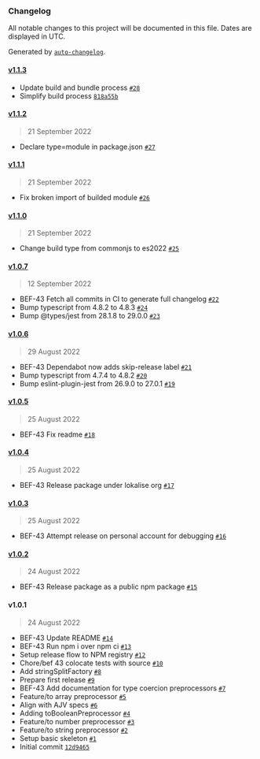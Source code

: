 ### Changelog

All notable changes to this project will be documented in this file. Dates are displayed in UTC.

Generated by [`auto-changelog`](https://github.com/CookPete/auto-changelog).

#### [v1.1.3](https://github.com/lokalise/zod-extras/compare/v1.1.2...v1.1.3)

- Update build and bundle process [`#28`](https://github.com/lokalise/zod-extras/pull/28)
- Simplify build process [`818a55b`](https://github.com/lokalise/zod-extras/commit/818a55be2efddda30792b4eeeed83a5117038f86)

#### [v1.1.2](https://github.com/lokalise/zod-extras/compare/v1.1.1...v1.1.2)

> 21 September 2022

- Declare type=module in package.json [`#27`](https://github.com/lokalise/zod-extras/pull/27)

#### [v1.1.1](https://github.com/lokalise/zod-extras/compare/v1.1.0...v1.1.1)

> 21 September 2022

- Fix broken import of builded module [`#26`](https://github.com/lokalise/zod-extras/pull/26)

#### [v1.1.0](https://github.com/lokalise/zod-extras/compare/v1.0.7...v1.1.0)

> 21 September 2022

- Change build type from commonjs to es2022 [`#25`](https://github.com/lokalise/zod-extras/pull/25)

#### [v1.0.7](https://github.com/lokalise/zod-extras/compare/v1.0.6...v1.0.7)

> 12 September 2022

- BEF-43 Fetch all commits in CI to generate full changelog [`#22`](https://github.com/lokalise/zod-extras/pull/22)
- Bump typescript from 4.8.2 to 4.8.3 [`#24`](https://github.com/lokalise/zod-extras/pull/24)
- Bump @types/jest from 28.1.8 to 29.0.0 [`#23`](https://github.com/lokalise/zod-extras/pull/23)

#### [v1.0.6](https://github.com/lokalise/zod-extras/compare/v1.0.5...v1.0.6)

> 29 August 2022

- BEF-43 Dependabot now adds skip-release label [`#21`](https://github.com/lokalise/zod-extras/pull/21)
- Bump typescript from 4.7.4 to 4.8.2 [`#20`](https://github.com/lokalise/zod-extras/pull/20)
- Bump eslint-plugin-jest from 26.9.0 to 27.0.1 [`#19`](https://github.com/lokalise/zod-extras/pull/19)

#### [v1.0.5](https://github.com/lokalise/zod-extras/compare/v1.0.4...v1.0.5)

> 25 August 2022

- BEF-43 Fix readme [`#18`](https://github.com/lokalise/zod-extras/pull/18)

#### [v1.0.4](https://github.com/lokalise/zod-extras/compare/v1.0.3...v1.0.4)

> 25 August 2022

- BEF-43 Release package under lokalise org [`#17`](https://github.com/lokalise/zod-extras/pull/17)

#### [v1.0.3](https://github.com/lokalise/zod-extras/compare/v1.0.2...v1.0.3)

> 25 August 2022

- BEF-43 Attempt release on personal account for debugging [`#16`](https://github.com/lokalise/zod-extras/pull/16)

#### [v1.0.2](https://github.com/lokalise/zod-extras/compare/v1.0.1...v1.0.2)

> 24 August 2022

- BEF-43 Release package as a public npm package [`#15`](https://github.com/lokalise/zod-extras/pull/15)

#### v1.0.1

> 24 August 2022

- BEF-43 Update README [`#14`](https://github.com/lokalise/zod-extras/pull/14)
- BEF-43 Run npm i over npm ci [`#13`](https://github.com/lokalise/zod-extras/pull/13)
- Setup release flow to NPM registry [`#12`](https://github.com/lokalise/zod-extras/pull/12)
- Chore/bef 43 colocate tests with source [`#10`](https://github.com/lokalise/zod-extras/pull/10)
- Add stringSplitFactory [`#8`](https://github.com/lokalise/zod-extras/pull/8)
- Prepare first release [`#9`](https://github.com/lokalise/zod-extras/pull/9)
- BEF-43 Add documentation for type coercion preprocessors [`#7`](https://github.com/lokalise/zod-extras/pull/7)
- Feature/to array preprocessor [`#5`](https://github.com/lokalise/zod-extras/pull/5)
- Align with AJV specs [`#6`](https://github.com/lokalise/zod-extras/pull/6)
- Adding toBooleanPreprocessor [`#4`](https://github.com/lokalise/zod-extras/pull/4)
- Feature/to number preprocessor [`#3`](https://github.com/lokalise/zod-extras/pull/3)
- Feature/to string preprocessor [`#2`](https://github.com/lokalise/zod-extras/pull/2)
- Setup basic skeleton [`#1`](https://github.com/lokalise/zod-extras/pull/1)
- Initial commit [`12d9465`](https://github.com/lokalise/zod-extras/commit/12d94656f27725bfd725254d8fd1b46bd68c603f)
